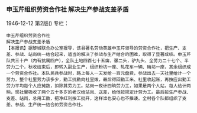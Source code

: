 ### 申玉芹组织劳资合作社  解决生产参战支差矛盾

1946-12-12
第2版()
专栏：

    申玉芹组织劳资合作社
    解决生产参战支差矛盾
    【本报讯】据黎城联合办公室报导，该县著名劳动英雄申玉芹领导的劳资合作社，把生产、支差、参战、站岗统一结合起来，适当的解决了参战与生产结合的困难，取得了显著成绩。申玉芹队共三十户（内有抗属四户），全队土地四百七十五亩、骡二头，驴九头、全劳力二十七个、半劳力二个，秋收结束后，即转入副业生产，组织粉坊一座、轧花车一辆、硝坊一座，其余组织成一个劳资合作社。本队民兵参战时，路上每人一天发给一百元盘费，参战出去一天社里给计一个劳力，整个社里劳力该多少，勤工抗勤向社里拨，最后得回勤工米、社里收起账，再按应出勤工劳力平均每个人应摊数，扣除其劳力工。站岗一夜计四晌劳力工，如果是两个人站，每人给计两晌，现社里吸收了两个五十多岁的老汉给站岗、送差，给他按规定计劳力工。最后按生产参战、支差、站岗，总用工数，把净红利按工批开，这样谁也安心也不推诿。全村各个队都组织了支差、参战、生产统一结合的劳资合作社。
